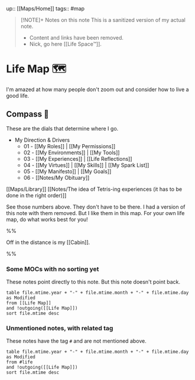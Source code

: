 up:: [[Maps/Home]]
tags:: #map 

> [!NOTE]+ Notes on this note
> This is a sanitized version of my actual note. 
> - Content and links have been removed.
> - Nick, go here [[Life Space™]].

# Life Map 🗺
I'm amazed at how many people don't zoom out and consider how to live a good life.

## Compass 🧭
These are the dials that determine where I go.

- My Direction & Drivers
	- 01 - [[My Roles]] | [[My Permissions]]
	- 02 - [[My Environments]] | [[My Tools]]
	- 03 - [[My Experiences]] |  [[Life Reflections]]
	- 04 - [[My Virtues]] | [[My Skills]] | [[My Spark List]]
	- 05 - [[My Manifesto]] | [[My Goals]]
	- 06 - [[Notes/My Obituary]]

[[Maps/Library]]
[[Notes/The idea of Tetris-ing experiences (it has to be done in the right order)]]

See those numbers above. They don't have to be there. I had a version of this note with them removed. But I like them in this map. For your own life map, do what works best for you! 

%%

Off in the distance is my [[Cabin]]. 

%%

### Some MOCs with no sorting yet
These notes point directly to this note. But this note doesn't point back.
```dataview
table file.mtime.year + "-" + file.mtime.month + "-" + file.mtime.day as Modified
from [[Life Map]]
and !outgoing([[Life Map]])
sort file.mtime desc
```

### Unmentioned notes, with related tag
These notes have the tag `#` and are not mentioned above.

```dataview
table file.mtime.year + "-" + file.mtime.month + "-" + file.mtime.day as Modified
from #life
and !outgoing([[Life Map]])
sort file.mtime desc
```



